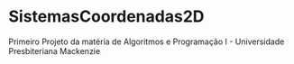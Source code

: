 # SistemasCoordenadas2D
Primeiro Projeto da matéria de Algoritmos e Programação I - Universidade Presbiteriana Mackenzie

